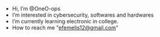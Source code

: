 -  Hi, I’m @OneO-ops
-  I’m interested in cybersecurity, softwares and hardwares
-  I’m currently learning electronic in college.
-  How to reach me "efemelis12@gmail.com"


<!---
OneO-ops/OneO-ops is a ✨ special ✨ repository because its `README.md` (this file) appears on your GitHub profile.
You can click the Preview link to take a look at your changes.
--->
